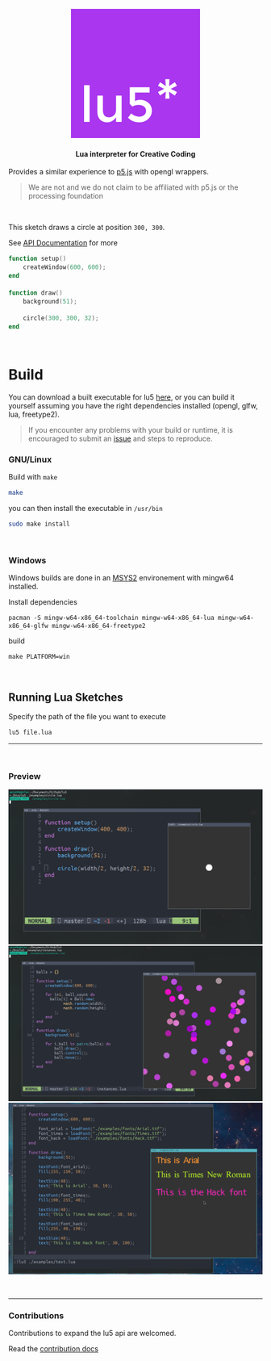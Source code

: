 

<p align="center">
    <img src="./docs/assets/logo.svg"/>
</p>

<h4 align="center">Lua interpreter for Creative Coding</h4>

Provides a similar experience to <a href="https://p5js.org">p5.js</a> with opengl wrappers.

> We are not and we do not claim to be affiliated with p5.js or the processing foundation

<br/>


This sketch draws a circle at position `300, 300`.

See [API Documentation](https://matiasvlevi.github.io/lu5/) for more

```lua
function setup()
    createWindow(600, 600);
end

function draw()
    background(51);

    circle(300, 300, 32);
end
```

<br/>

# Build

You can download a built executable for lu5 [here](https://github.com/matiasvlevi/lu5/releases), or you can build it yourself assuming you have the right dependencies installed (opengl, glfw, lua, freetype2).

> If you encounter any problems with your build or runtime, it is encouraged to submit an [issue](https://github.com/matiasvlevi/lu5/issues) and steps to reproduce.

### GNU/Linux

Build with `make`

```sh
make
```

you can then install the executable in `/usr/bin`

```sh
sudo make install
```

<br/>

### Windows

Windows builds are done in an [MSYS2](https://www.msys2.org/) environement with mingw64 installed.

Install dependencies

```
pacman -S mingw-w64-x86_64-toolchain mingw-w64-x86_64-lua mingw-w64-x86_64-glfw mingw-w64-x86_64-freetype2
```

build

```
make PLATFORM=win
```

<br/>


## Running Lua Sketches

Specify the path of the file you want to execute

```sh
lu5 file.lua
```

--- 



<br>

### Preview

![lu5 preview circle](./docs/assets/lu5_preview_2.png)
![lu5 preview instances](./docs/assets/lu5_preview.png)
![lu5 preview instances](./docs/assets/text_demo.png)

<br>

---

### Contributions

Contributions to expand the lu5 api are welcomed.

Read the [contribution docs](./CONTRIBUTING.md)
